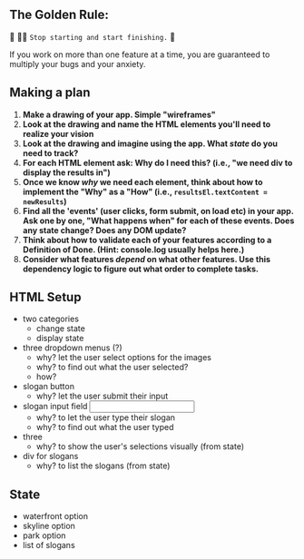 ## The Golden Rule:

🦸 🦸‍♂️ `Stop starting and start finishing.` 🏁

If you work on more than one feature at a time, you are guaranteed to multiply your bugs and your anxiety.

## Making a plan

1. **Make a drawing of your app. Simple "wireframes"**
1. **Look at the drawing and name the HTML elements you'll need to realize your vision**
1. **Look at the drawing and imagine using the app. What _state_ do you need to track?**
1. **For each HTML element ask: Why do I need this? (i.e., "we need div to display the results in")**
1. **Once we know _why_ we need each element, think about how to implement the "Why" as a "How" (i.e., `resultsEl.textContent = newResults`)**
1. **Find all the 'events' (user clicks, form submit, on load etc) in your app. Ask one by one, "What happens when" for each of these events. Does any state change? Does any DOM update?**
1. **Think about how to validate each of your features according to a Definition of Done. (Hint: console.log usually helps here.)**
1. **Consider what features _depend_ on what other features. Use this dependency logic to figure out what order to complete tasks.**

## HTML Setup
- two categories
    - change state
    - display state
- three dropdown menus (?) 
    - why? let the user select options for the images
    - why? to find out what the user selected?
    - how? 
- slogan button
    - why? let the user submit their input
- slogan input field <input />
    - why? to let the user type their slogan
    - why? to find out what the user typed
- three <img />
    - why? to show the user's selections visually (from state)
- div for slogans
    - why? to list the slogans (from state)

## State
- waterfront option
- skyline option
- park option
- list of slogans
